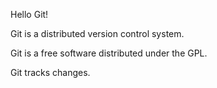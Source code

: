 Hello Git!

Git is a distributed version control system.

Git is a free software distributed under the GPL.

Git tracks changes.